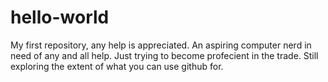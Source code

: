 # hello-world
My first repository, any help is appreciated.
An aspiring computer nerd in need of any and all help. Just trying to become profecient in the trade.
Still exploring the extent of what you can use github for. 
